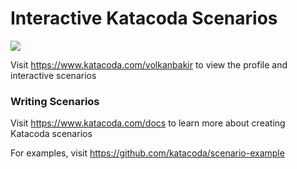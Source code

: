 # Interactive Katacoda Scenarios

[![](http://shields.katacoda.com/katacoda/volkanbakir/count.svg)](https://www.katacoda.com/volkanbakir "Get your profile on Katacoda.com")

Visit https://www.katacoda.com/volkanbakir to view the profile and interactive scenarios

### Writing Scenarios
Visit https://www.katacoda.com/docs to learn more about creating Katacoda scenarios

For examples, visit https://github.com/katacoda/scenario-example
